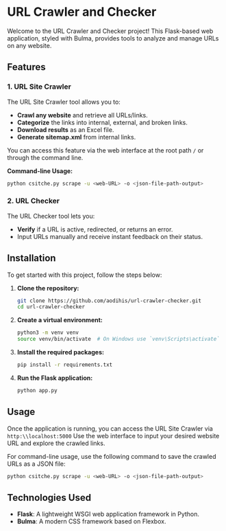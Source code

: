 
# URL Crawler and Checker

Welcome to the URL Crawler and Checker project! This Flask-based web application, styled with Bulma, provides  tools to analyze and manage URLs on any website.

## Features

### 1. URL Site Crawler

The URL Site Crawler tool allows you to:
- **Crawl any website** and retrieve all URLs/links.
- **Categorize** the links into internal, external, and broken links.
- **Download results** as an Excel file.
- **Generate sitemap.xml** from internal links.

You can access this feature via the web interface at the root path `/` or through the command line.

**Command-line Usage:**
```bash
python csitche.py scrape -u <web-URL> -o <json-file-path-output>
```

### 2. URL Checker

The URL Checker tool lets you:
- **Verify** if a URL is active, redirected, or returns an error.
- Input URLs manually and receive instant feedback on their status.

## Installation

To get started with this project, follow the steps below:

1. **Clone the repository:**
   ```bash
   git clone https://github.com/aodihis/url-crawler-checker.git
   cd url-crawler-checker
   ```

2. **Create a virtual environment:**
   ```bash
   python3 -m venv venv
   source venv/bin/activate  # On Windows use `venv\Scripts\activate`
   ```

3. **Install the required packages:**
   ```bash
   pip install -r requirements.txt
   ```

4. **Run the Flask application:**
   ```bash
   python app.py
   ```

## Usage

Once the application is running, you can access the URL Site Crawler via `http:\\localhost:5000` Use the web interface to input your desired website URL and explore the crawled links.

For command-line usage, use the following command to save the crawled URLs as a JSON file:

```bash
python csitche.py scrape -u <web-URL> -o <json-file-path-output>
```

## Technologies Used

- **Flask**: A lightweight WSGI web application framework in Python.
- **Bulma**: A modern CSS framework based on Flexbox.
